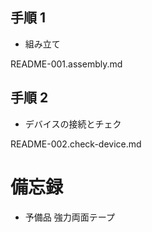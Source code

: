 ## 手順 1

* 組み立て

README-001.assembly.md

## 手順 2

* デバイスの接続とチェク

README-002.check-device.md

# 備忘録
* 予備品 強力両面テープ
